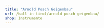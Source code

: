 ```yaml
---
title: "Arnold Posch Geigenbau"
url: /hall-in-tirol/arnold-posch-geigenbau/
shop: Instrumente
---
```

